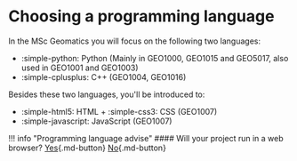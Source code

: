 
# Choosing a programming language

In the MSc Geomatics you will focus on the following two languages:

- :simple-python: Python (Mainly in GEO1000, GEO1015 and GEO5017, also used in GEO1001 and GEO1003)
- :simple-cplusplus: C++ (GEO1004, GEO1016)

Besides these two languages, you'll be introduced to:

- :simple-html5: HTML + :simple-css3: CSS (GEO1007)
- :simple-javascript: JavaScript (GEO1007)

!!! info "Programming language advise"
    #### Will your project run in a web browser?
    [Yes](/programming/_decision_tree/web/){.md-button} 
    [No](/programming/_decision_tree/local/){.md-button}
